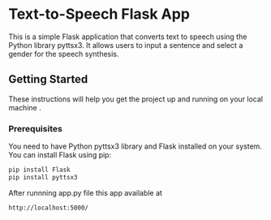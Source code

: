 # Text-to-Speech Flask App

This is a simple Flask application that converts text to speech using the Python library pyttsx3. It allows users to input a sentence and select a gender for the speech synthesis.

## Getting Started

These instructions will help you get the project up and running on your local machine .

### Prerequisites

You need to have Python pyttsx3 library  and Flask installed on your system. You can install Flask using pip:

```bash
pip install Flask
pip install pyttsx3
```

After runnning app.py file this app available at
```bash
http://localhost:5000/
